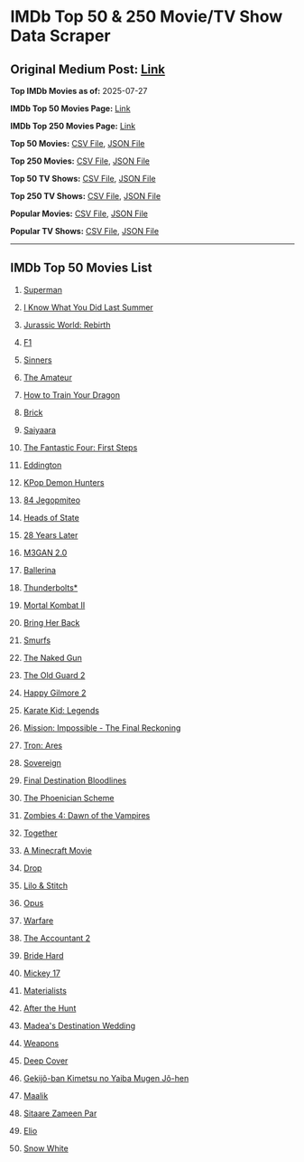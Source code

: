 # IMDb Top 50 & 250 Movie/TV Show Data Scraper

## Original Medium Post: [Link](https://medium.com/@nishantsahoo/which-movie-should-i-watch-5c83a3c0f5b1)

**Top IMDb Movies as of:** 2025-07-27

**IMDb Top 50 Movies Page:** [Link](https://www.imdb.com/search/title/?title_type=feature&release_date=2025-01-01,2025-12-31)

**IMDb Top 250 Movies Page:** [Link](https://www.imdb.com/chart/top/)

**Top 50 Movies:** [CSV File](/data/top50/movies.csv), [JSON File](/data/top50/movies.json)

**Top 250 Movies:** [CSV File](/data/top250/movies.csv), [JSON File](/data/top250/movies.json)

**Top 50 TV Shows:** [CSV File](/data/top50/shows.csv), [JSON File](/data/top50/shows.json)

**Top 250 TV Shows:** [CSV File](/data/top250/shows.csv), [JSON File](/data/top250/shows.json)

**Popular Movies:** [CSV File](/data/popular/movies.csv), [JSON File](/data/popular/movies.json)

**Popular TV Shows:** [CSV File](/data/popular/shows.csv), [JSON File](/data/popular/shows.json)

---

## IMDb Top 50 Movies List

1. [Superman](https://www.imdb.com/title/tt5950044/)

2. [I Know What You Did Last Summer](https://www.imdb.com/title/tt4045450/)

3. [Jurassic World: Rebirth](https://www.imdb.com/title/tt31036941/)

4. [F1](https://www.imdb.com/title/tt16311594/)

5. [Sinners](https://www.imdb.com/title/tt31193180/)

6. [The Amateur](https://www.imdb.com/title/tt0899043/)

7. [How to Train Your Dragon](https://www.imdb.com/title/tt26743210/)

8. [Brick](https://www.imdb.com/title/tt31806049/)

9. [Saiyaara](https://www.imdb.com/title/tt28037987/)

10. [The Fantastic Four: First Steps](https://www.imdb.com/title/tt10676052/)

11. [Eddington](https://www.imdb.com/title/tt31176520/)

12. [KPop Demon Hunters](https://www.imdb.com/title/tt14205554/)

13. [84 Jegopmiteo](https://www.imdb.com/title/tt32237537/)

14. [Heads of State](https://www.imdb.com/title/tt13357520/)

15. [28 Years Later](https://www.imdb.com/title/tt10548174/)

16. [M3GAN 2.0](https://www.imdb.com/title/tt26342662/)

17. [Ballerina](https://www.imdb.com/title/tt7181546/)

18. [Thunderbolts\*](https://www.imdb.com/title/tt20969586/)

19. [Mortal Kombat II](https://www.imdb.com/title/tt17490712/)

20. [Bring Her Back](https://www.imdb.com/title/tt32246771/)

21. [Smurfs](https://www.imdb.com/title/tt18069420/)

22. [The Naked Gun](https://www.imdb.com/title/tt3402138/)

23. [The Old Guard 2](https://www.imdb.com/title/tt14961624/)

24. [Happy Gilmore 2](https://www.imdb.com/title/tt31868189/)

25. [Karate Kid: Legends](https://www.imdb.com/title/tt1674782/)

26. [Mission: Impossible - The Final Reckoning](https://www.imdb.com/title/tt9603208/)

27. [Tron: Ares](https://www.imdb.com/title/tt6604188/)

28. [Sovereign](https://www.imdb.com/title/tt26843513/)

29. [Final Destination Bloodlines](https://www.imdb.com/title/tt9619824/)

30. [The Phoenician Scheme](https://www.imdb.com/title/tt30840798/)

31. [Zombies 4: Dawn of the Vampires](https://www.imdb.com/title/tt31241595/)

32. [Together](https://www.imdb.com/title/tt31184028/)

33. [A Minecraft Movie](https://www.imdb.com/title/tt3566834/)

34. [Drop](https://www.imdb.com/title/tt32149847/)

35. [Lilo & Stitch](https://www.imdb.com/title/tt11655566/)

36. [Opus](https://www.imdb.com/title/tt29929565/)

37. [Warfare](https://www.imdb.com/title/tt31434639/)

38. [The Accountant 2](https://www.imdb.com/title/tt7068946/)

39. [Bride Hard](https://www.imdb.com/title/tt21317634/)

40. [Mickey 17](https://www.imdb.com/title/tt12299608/)

41. [Materialists](https://www.imdb.com/title/tt30253473/)

42. [After the Hunt](https://www.imdb.com/title/tt32159989/)

43. [Madea's Destination Wedding](https://www.imdb.com/title/tt33299083/)

44. [Weapons](https://www.imdb.com/title/tt26581740/)

45. [Deep Cover](https://www.imdb.com/title/tt31121295/)

46. [Gekijô-ban Kimetsu no Yaiba Mugen Jô-hen](https://www.imdb.com/title/tt32820897/)

47. [Maalik](https://www.imdb.com/title/tt32832266/)

48. [Sitaare Zameen Par](https://www.imdb.com/title/tt29471573/)

49. [Elio](https://www.imdb.com/title/tt4900148/)

50. [Snow White](https://www.imdb.com/title/tt6208148/)

